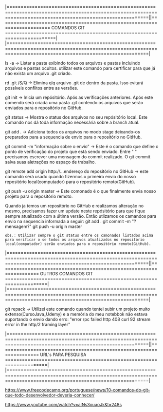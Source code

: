 

|==============================================================================================================================================================||======================================================================== COMANDOS GIT ========================================================================|
|==============================================================================================================================================================|


ls -a -> Listar a pasta exibindo todos os arquivos e pastas incluindo arquivos e pastas ocultos. utilizar este comando para certificar para que já não exista um arquivo .git criado.

rd .git /S/Q -> Elimina qlq arquivo .git de dentro da pasta. Isso evitará possíveis conflitos entre as versões.

git init -> Inicia um repósitório. Após as verificações anteriores. Após este comendo será criada uma pasta .git contendo os arquivos que serão enviados para o repositório no GitHub.

git status -> Mostra o status dos arquivos no seu repósitório local. Este comando nos dá toda informação necessária sobre a branch atual.

git add . -> Adiciona todos os arquivos no modo stage deixando-os preparados para a sequencia de envio para o repositório no GitHub.

git commit -m "informação sobre o envio" -> Este é o comando que define o ponto de verificação do projeto que está sendo enviado. Entre " " precisamos escrever uma mensagem do commit realizado. O git commit salva suas aletrações no espaço de trabalho.

git remote add origin http://...endereço do repositório no GitHub -> este comando será usado quando fizermos o primeiro envio do nosso repositório local(computador) para o repositório remoto(GitHub).

git push -u origin master -> Este comonado é o que finalmente envia nosso projeto para o repositório remoto. 

Quando ja temos um repositório no GitHub e realizamos alteração no mesmo, precisamos fazer um update neste repósitório para que fique sempre atualizado com a última versão. Então utlizamos os camandos para envio na sequencia informada a seguir:
	git add .
	git commit -m "?mensagem?"
	git push -u origin master

	obs.: Utilizar sempre o git status entre os camonados listados acima para verificar o se todos os arquivos atualizados no repositório local(computador) serão enviados para o repositório remoto(GitHub).



|==============================================================================================================================================================||==================================================================== OUTROS COMANDOS GIT =====================================================================|
|==============================================================================================================================================================|

git repack -> Utilizei este comando quando tentei subir um projeto muito extenso(CursoJava_Udemy) e a memória do meu notebbok não estava suportando o envio dando erro: "error rpc failed http 408 curl 92 stream error in the http/2 framing layer"




|==============================================================================================================================================================||==================================================================== URL's PARA PESQUISA =====================================================================|
|==============================================================================================================================================================|

https://www.freecodecamp.org/portuguese/news/10-comandos-do-git-que-todo-desenvolvedor-deveria-conhecer/

https://www.youtube.com/watch?v=aINs3ouaoJk&t=248s
